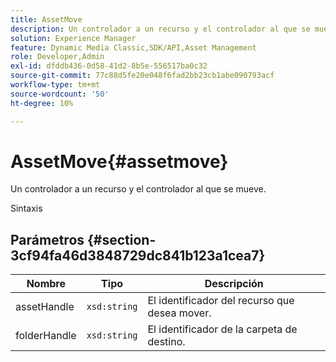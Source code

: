 ```yaml
---
title: AssetMove
description: Un controlador a un recurso y el controlador al que se mueve.
solution: Experience Manager
feature: Dynamic Media Classic,SDK/API,Asset Management
role: Developer,Admin
exl-id: dfddb436-0d58-41d2-8b5e-556517ba0c32
source-git-commit: 77c88d5fe20e048f6fad2bb23cb1abe090793acf
workflow-type: tm+mt
source-wordcount: '50'
ht-degree: 10%

---
```


# AssetMove{#assetmove}

Un controlador a un recurso y el controlador al que se mueve.

Sintaxis

## Parámetros {#section-3cf94fa46d3848729dc841b123a1cea7}

| Nombre | Tipo | Descripción |
|---|---|---|
| assetHandle | `xsd:string` | El identificador del recurso que desea mover. |
| folderHandle | `xsd:string` | El identificador de la carpeta de destino. |
